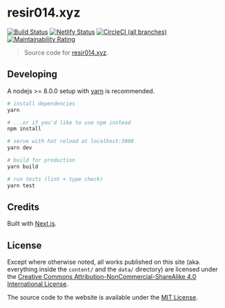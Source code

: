 # resir014.xyz

[![Build Status](https://github.com/resir014/resir014.xyz/workflows/CI/badge.svg)](https://github.com/resir014/resir014.xyz/actions?query=workflow%3ACI)
[![Netlify Status](https://api.netlify.com/api/v1/badges/61368615-14f6-48ee-9e3f-0fb221cdc447/deploy-status)](https://app.netlify.com/sites/resir014/deploys)
[![CircleCI (all branches)](https://img.shields.io/circleci/project/github/resir014/resir014.xyz.svg)](https://circleci.com/gh/resir014/resir014.xyz)
[![Maintainability Rating](https://sonarcloud.io/api/project_badges/measure?project=resir014_resir014.xyz&metric=sqale_rating)](https://sonarcloud.io/dashboard?id=resir014_resir014.xyz)

> Source code for [resir014.xyz](https://resir014.xyz).

## Developing

A nodejs >= 8.0.0 setup with [yarn](https://yarnpkg.com/) is recommended.

```bash
# install dependencies
yarn

# ...or if you'd like to use npm instead
npm install

# serve with hot reload at localhost:3000
yarn dev

# build for production
yarn build

# run tests (lint + type check)
yarn test
```

## Credits

Built with [Next.js](https://nextjs.org/).

## License

Except where otherwise noted, all works published on this site (aka. everything inside the `content/` and the `data/` directory) are licensed under the <a rel="license" href="http://creativecommons.org/licenses/by-nc-sa/4.0/">Creative Commons Attribution-NonCommercial-ShareAlike 4.0 International License</a>.

The source code to the website is available under the [MIT License](LICENSE).
